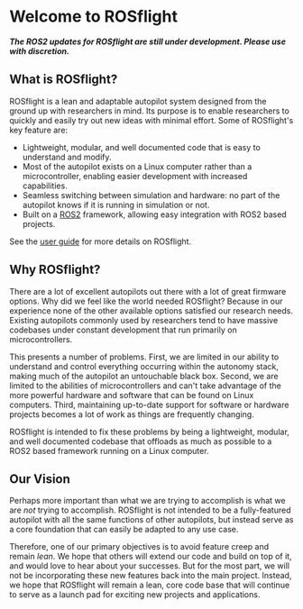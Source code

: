 # Welcome to ROSflight

***The ROS2 updates for ROSflight are still under development. Please use with discretion.***

## What is ROSflight?

ROSflight is a lean and adaptable autopilot system designed from the ground up with researchers in mind. Its purpose is to enable researchers to quickly and easily try out new ideas with minimal effort. Some of ROSflight's key feature are:

- Lightweight, modular, and well documented code that is easy to understand and modify.
- Most of the autopilot exists on a Linux computer rather than a microcontroller, enabling easier development with increased capabilities.
- Seamless switching between simulation and hardware: no part of the autopilot knows if it is running in simulation or not.
- Built on a [ROS2](https://docs.ros.org/en/rolling/index.html) framework, allowing easy integration with ROS2 based projects.

See the [user guide](user-guide/overview.md) for more details on ROSflight.

## Why ROSflight?

There are a lot of excellent autopilots out there with a lot of great firmware options. Why did we feel like the world needed ROSflight? Because in our experience none of the other available options satisfied our research needs. Existing autopilots commonly used by researchers tend to have massive codebases under constant development that run primarily on microcontrollers.

This presents a number of problems. First, we are limited in our ability to understand and control everything occurring within the autonomy stack, making much of the autopilot an untouchable black box. Second, we are limited to the abilities of microcontrollers and can't take advantage of the more powerful hardware and software that can be found on Linux computers. Third, maintaining up-to-date support for software or hardware projects becomes a lot of work as things are frequently changing.

ROSflight is intended to fix these problems by being a lightweight, modular, and well documented codebase that offloads as much as possible to a ROS2 based framework running on a Linux computer.

## Our Vision

Perhaps more important than what we are trying to accomplish is what we are *not* trying to accomplish. ROSflight is not intended to be a fully-featured autopilot with all the same functions of other autopilots, but instead serve as a core foundation that can easily be adapted to any use case.

Therefore, one of our primary objectives is to avoid feature creep and remain *lean*. We hope that others will extend our code and build on top of it, and would love to hear about your successes. But for the most part, we will not be incorporating these new features back into the main project. Instead, we hope that ROSflight will remain a lean, core code base that will continue to serve as a launch pad for exciting new projects and applications.
